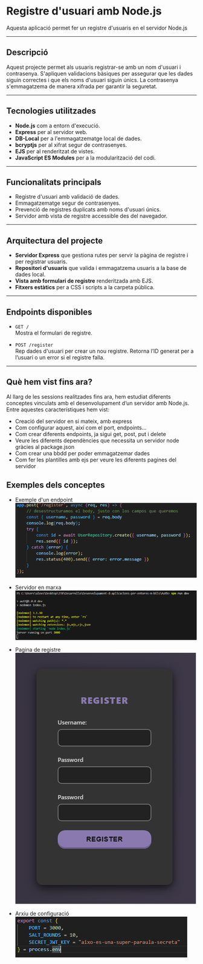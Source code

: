 # Registre d'usuari amb Node.js

Aquesta aplicació permet fer un registre d'usuaris en el servidor Node.js

---

## Descripció

Aquest projecte permet als usuaris registrar-se amb un nom d'usuari i contrasenya. S'apliquen validacions bàsiques per assegurar que les dades siguin correctes i que els noms d'usuari siguin únics. La contrasenya s'emmagatzema de manera xifrada per garantir la seguretat.

---

## Tecnologies utilitzades

- **Node.js** com a entorn d'execució.
- **Express** per al servidor web.
- **DB-Local** per a l'emmagatzematge local de dades.
- **bcryptjs** per al xifrat segur de contrasenyes.
- **EJS** per al renderitzat de vistes.
- **JavaScript ES Modules** per a la modularització del codi.

---

## Funcionalitats principals

- Registre d'usuari amb validació de dades.
- Emmagatzematge segur de contrasenyes.
- Prevenció de registres duplicats amb noms d'usuari únics.
- Servidor amb vista de registre accessible des del navegador.

---

## Arquitectura del projecte

- **Servidor Express** que gestiona rutes per servir la pàgina de registre i per registrar usuaris.
- **Repositori d'usuaris** que valida i emmagatzema usuaris a la base de dades local.
- **Vista amb formulari de registre** renderitzada amb EJS.
- **Fitxers estàtics** per a CSS i scripts a la carpeta pública.

---

## Endpoints disponibles

- `GET /`  
  Mostra el formulari de registre.

- `POST /register`  
  Rep dades d'usuari per crear un nou registre. Retorna l’ID generat per a l’usuari o un error si el registre falla.

---

## Què hem vist fins ara?

Al llarg de les sessions realitzades fins ara, hem estudiat diferents conceptes vinculats amb el desenvolupament d’un servidor amb Node.js. Entre aquestes característiques hem vist: 
 - Creació del servidor en si mateix, amb express
 - Com configurar aquest, així com el port, endpoints...
 - Com crear diferents endpoints, ja sigui get, post, put i delete
 - Veure les diferents dependències que necessita un servidor node gràcies al package.json
 - Com crear una bbdd per poder emmagatzemar dades
 - Com fer les plantilles amb ejs per veure les diferents pagines del servidor

## Exemples dels conceptes

 - Exemple d'un endpoint  
![Exemple endpoint](./public/img/endpoint.png)

 - Servidor en marxa <br>
![Exemple server en marxa](./public/img/captura-cmd.png)

 - Pagina de registre  
![Exemple pagina registre](./public/img/pagina-registre.png)

 - Arxiu de configuració  
![Exemple arxiu config](./public/img/arxiu-config.png)